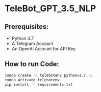 # TeleBot_GPT_3.5_NLP

## Prerequisites:
- Python 3.7
- A Telegram Account
- An OpenAI Account for API Key


## How to run Code:

```bash
conda create -n telebotenv python=3.7 -y
conda activate telebotenv
pip install -r requirements.txt
```

